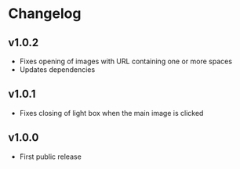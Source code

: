 # Changelog

## v1.0.2
- Fixes opening of images with URL containing one or more spaces
- Updates dependencies

## v1.0.1
- Fixes closing of light box when the main image is clicked

## v1.0.0
- First public release
